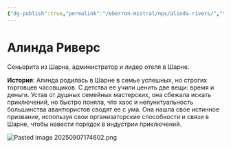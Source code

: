 ```yaml
---
{"dg-publish":true,"permalink":"/eberron-mistral/nps/alinda-rivers/","title":"Алинда Риверс"}
---
```



# Алинда Риверс

Сеньорита из Шарна, администратор и лидер отеля в Шарне. 

**История**: Алинда родилась в Шарне в семье успешных, но строгих торговцев часовщиков. С детства ее учили ценить две вещи: время и деньги. Устав от душных семейных мастерских, она сбежала искать приключений, но быстро поняла, что хаос и непунктуальность большинства авантюристов сводят ее с ума. Она нашла свое истинное призвание, используя свои организаторские способности и связи в Шарне, чтобы навести порядок в индустрии приключений.

![Pasted image 20250907174602.png](/img/user/%D0%AD%D0%B1%D0%B5%D1%80%D1%80%D0%BE%D0%BD%20%D0%9C%D0%B8%D1%81%D1%82%D1%80%D0%B0%D0%BB%D1%8C/img/Pasted%20image%2020250907174602.png)